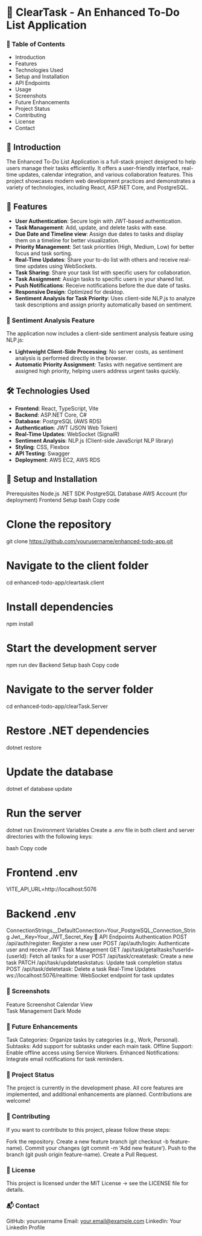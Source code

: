 # 📝 ClearTask - An Enhanced To-Do List Application

### 📖 Table of Contents
- Introduction
- Features
- Technologies Used
- Setup and Installation
- API Endpoints
- Usage
- Screenshots
- Future Enhancements
- Project Status
- Contributing
- License
- Contact

## 📌 Introduction
The Enhanced To-Do List Application is a full-stack project designed to help users manage their tasks efficiently. It offers a user-friendly interface, real-time updates, calendar integration, and various collaboration features. This project showcases modern web development practices and demonstrates a variety of technologies, including React, ASP.NET Core, and PostgreSQL.

## 🌟 Features
- **User Authentication**: Secure login with JWT-based authentication.
- **Task Management**: Add, update, and delete tasks with ease.
- **Due Date and Timeline view**: Assign due dates to tasks and display them on a timeline for better visualization.
- **Priority Management**: Set task priorities (High, Medium, Low) for better focus and task sorting.
- **Real-Time Updates**: Share your to-do list with others and receive real-time updates using WebSockets.
- **Task Sharing**: Share your task list with specific users for collaboration.
- **Task Assignment**: Assign tasks to specific users in your shared list.
- **Push Notifications**: Receive notifications before the due date of tasks.
- **Responsive Design**: Optimized for desktop.
- **Sentiment Analysis for Task Priority**: Uses client-side NLP.js to analyze task descriptions and assign priority automatically based on sentiment.

### 🧠 Sentiment Analysis Feature
The application now includes a client-side sentiment analysis feature using NLP.js:

- **Lightweight Client-Side Processing**: No server costs, as sentiment analysis is performed directly in the browser.
- **Automatic Priority Assignment**: Tasks with negative sentiment are assigned high priority, helping users address urgent tasks quickly.


## 🛠️ Technologies Used
- **Frontend**: React, TypeScript, Vite  
- **Backend**: ASP.NET Core, C#  
- **Database**: PostgreSQL (AWS RDS)  
- **Authentication**: JWT (JSON Web Token)  
- **Real-Time Updates**: WebSocket (SignalR)
- **Sentiment Analysis**: NLP.js (Client-side JavaScript NLP library)
- **Styling**: CSS, Flexbox  
- **API Testing**: Swagger  
- **Deployment**: AWS EC2, AWS RDS  

## 🚀 Setup and Installation
Prerequisites
Node.js
.NET SDK
PostgreSQL Database
AWS Account (for deployment)
Frontend Setup
bash
Copy code
# Clone the repository
git clone https://github.com/yourusername/enhanced-todo-app.git

# Navigate to the client folder
cd enhanced-todo-app/cleartask.client

# Install dependencies
npm install

# Start the development server
npm run dev
Backend Setup
bash
Copy code
# Navigate to the server folder
cd enhanced-todo-app/clearTask.Server

# Restore .NET dependencies
dotnet restore

# Update the database
dotnet ef database update

# Run the server
dotnet run
Environment Variables
Create a .env file in both client and server directories with the following keys:

bash
Copy code
# Frontend .env
VITE_API_URL=http://localhost:5076

# Backend .env
ConnectionStrings__DefaultConnection=Your_PostgreSQL_Connection_String
Jwt__Key=Your_JWT_Secret_Key
🔗 API Endpoints
Authentication
POST /api/auth/register: Register a new user
POST /api/auth/login: Authenticate user and receive JWT
Task Management
GET /api/task/getalltasks?userId={userId}: Fetch all tasks for a user
POST /api/task/createtask: Create a new task
PATCH /api/task/updatetaskstatus: Update task completion status
POST /api/task/deletetask: Delete a task
Real-Time Updates
ws://localhost:5076/realtime: WebSocket endpoint for task updates

### 📸 Screenshots
Feature	Screenshot
Calendar View	
Task Management	
Dark Mode	

### 📅 Future Enhancements
Task Categories: Organize tasks by categories (e.g., Work, Personal).
Subtasks: Add support for subtasks under each main task.
Offline Support: Enable offline access using Service Workers.
Enhanced Notifications: Integrate email notifications for task reminders.

### 🚧 Project Status
The project is currently in the development phase. All core features are implemented, and additional enhancements are planned. Contributions are welcome!

### 🤝 Contributing
If you want to contribute to this project, please follow these steps:

Fork the repository.
Create a new feature branch (git checkout -b feature-name).
Commit your changes (git commit -m 'Add new feature').
Push to the branch (git push origin feature-name).
Create a Pull Request.

### 📄 License
This project is licensed under the MIT License -> see the LICENSE file for details.

### 📬 Contact
GitHub: yourusername
Email: your.email@example.com
LinkedIn: Your LinkedIn Profile
